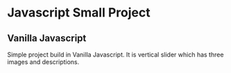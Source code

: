# Javascript Small Project

## Vanilla Javascript

Simple project build in Vanilla Javascript. It is vertical slider which has three images and descriptions.

